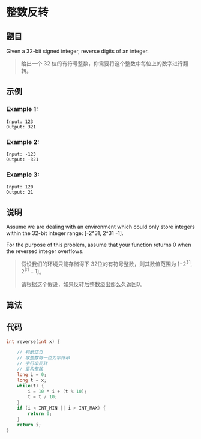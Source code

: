 # 整数反转

## 题目

Given a 32-bit signed integer, reverse digits of an integer.

> 给出一个 32 位的有符号整数，你需要将这个整数中每位上的数字进行翻转。



## 示例

### Example 1:

```
Input: 123
Output: 321
```



### Example 2:

```
Input: -123
Output: -321
```



### Example 3:

```
Input: 120
Output: 21
```



## 说明

Assume we are dealing with an environment which could only store integers within the 32-bit integer range: [-2^31, 2^31 -1].

For the purpose of this problem, assume that your function returns 0 when the reversed integer overflows.

> 假设我们的环境只能存储得下 32位的有符号整数，则其数值范围为 [$-2^31, 2^31-1$]。
>
> 请根据这个假设，如果反转后整数溢出那么久返回0。



## 算法





## 代码

```c
int reverse(int x) {

    // 判断正负
    // 取整数每一位为字符串
    // 字符串反转
    // 重构整数
    long i = 0;
    long t = x;
    while(t) {
        i = 10 * i + (t % 10);
        t = t / 10;
    }
    if (i < INT_MIN || i > INT_MAX) {
        return 0;
    }
    return i;
}

```

